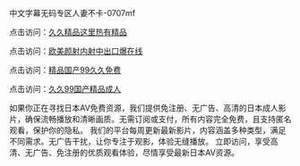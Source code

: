 中文字幕无码专区人妻不卡-0707mf

点击访问：<a href="https://gda-c7m.pages.dev/">久久精品这里热有精品</a>

点击访问：<a href="https://tfda.pages.dev/">欧美颜射内射中出口爆在线</a>

点击访问：<a href="https://bsdf-5f5.pages.dev/">精品国产99久久免费</a>

点击访问：<a href="https://cfad.pages.dev/">久久99国产精品成人</a>

如果你正在寻找日本AV免费资源，我们提供免注册、无广告、高清的日本成人影片，确保流畅播放和清晰画质。无需订阅或支付，所有内容完全免费，且支持匿名观看，保护你的隐私。
我们的平台每周更新最新影片，内容涵盖多种类型，满足不同需求。无广告干扰，让你专注于观影，体验无缝播放。
立即访问，享受高清、无广告、免注册的优质观看体验，尽情享受最新日本AV资源。


<span style="display:none;">[Canonical link](https://github.com/pk20250707/pk10 ）</span>


